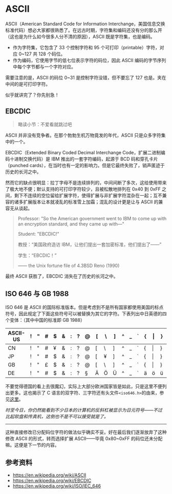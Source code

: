 # ASCII

ASCII（American Standard Code for Information Interchange，美国信息交换标准代码）想必大家都很熟悉了。在远古时期，字符集和编码还没有分的那么开（这也是为什么如今很多人分不清的原因），ASCII 既是字符集，也是编码。

- 作为字符集，它包含了 33 个控制字符和 95 个可打印（printable）字符，对应 0~127 共 128 个码位。
- 作为编码，它使用字节的低七位表示字符的码位，因此 ASCII 编码的字节序列中每个字节都与一个字符对应。

需要注意的是，ASCII 的码位 0~31 是控制字符没错，但不要忘了 127 也是。夹在中间的是可打印字符。

似乎就讲完了？你先别急！

## EBCDIC

> 略读小节：不爱看就跳过吧

ASCII 并非没有竞争者。在那个勃勃生机万物竟发的年代，ASCII 只是众多字符集中的一个。

EBCDIC（Extended Binary Coded Decimal Interchange Code，扩展二进制编码十进制交换代码）是 IBM 推出的一套字符编码，起源于 BCD 码和穿孔卡片（punched cards），在当时也有一定的影响力。但是它最终失败了，销声匿迹于历史的长河之中。

然而它的缺点很明显：拉丁字母不是连续排列的，中间间断了多次，这给使用带来了极大地不便；默认支持的可打印字符较少，且被松散地排列在 0x40 到 0xFF 之间，剩下不连续的空位留给扩展字符，使得扩展与非扩展字符混杂在一起；互不兼容的诸多扩展版本让本就凌乱的标准雪上加霜；混乱的设计更是让与 ASCII 的兼容无从谈起。

>Professor: "So the American government went to IBM to come up with an encryption standard, and they came up with—"
>
>Student: "EBCDIC!"
>
>
>教授：“美国政府造访 IBM，让他们提出一套加密标准，他们提出了——”
>
>学生：“EBCDIC！”
>
>—— the Unix fortune file of 4.3BSD Reno (1990)

最终 ASCII 获胜了，EBCDIC 消失在了历史的长河之中。

## ISO 646 与 GB 1988

ISO 646 是 ASCII 的国际标准版本。但是考虑到不是所有国家都使用美国的标点符号，因此规定了下面这些符号可以被替换为其它的字符。下表列出中日英德的四个变体：（其中中国的标准即 GB 1988）

| ASCII-US | !    | "    | #    | $    | &    | :    | ?    | @    | [    | \    | ]    | ^    | _    | `    | {    | \|   | }    | ~    |
| -------- | ---- | ---- | ---- | ---- | ---- | ---- | ---- | ---- | ---- | ---- | ---- | ---- | ---- | ---- | ---- | ---- | ---- | ---- |
| CN       | !    | "    | #    | ¥    | &    | :    | ?    | @    | [    | \    | ]    | ^    | _    | `    | {    | \|   | }    | ‾    |
| JP       | !    | "    | #    | $    | &    | :    | ?    | @    | [    | ¥    | ]    | ^    | _    | `    | {    | \|   | }    | ‾    |
| GB       | !    | "    | £    | $    | &    | :    | ?    | @    | [    | \    | ]    | ^    | _    | `    | {    | \|   | }    | ‾    |
| DE       | !    | "    | #    | $    | &    | :    | ?    | §    | Ä    | Ö    | Ü    | ^    | _    | `    | ä    | ö    | ü    | ß    |

不要觉得德国的看上去很魔幻，实际上大部分欧洲国家皆是如此，只是这里不便列出更多。这也揭示了 C 语言的双字符、三字符还有头文件`<iso646.h>`的由来，参见[这里](../../cripplec/text.md)。

*时至今日，你仍然能看到不少日本的计算机的反斜杠被显示为日元符号——不过比起软盘和传真机，这倒也不是不可以接受就是了。*

-----

这种直接修改已分配码位字符的做法似乎确实不妥。好在最后我们逐渐放弃了这种修改 ASCII 的形式，转而选择扩展 ASCII——毕竟 0x80~0xFF 的码位还未分配嘛。这便是下一节的内容。


## 参考资料

- https://en.wikipedia.org/wiki/ASCII
- https://en.wikipedia.org/wiki/EBCDIC
- https://en.wikipedia.org/wiki/ISO/IEC_646
